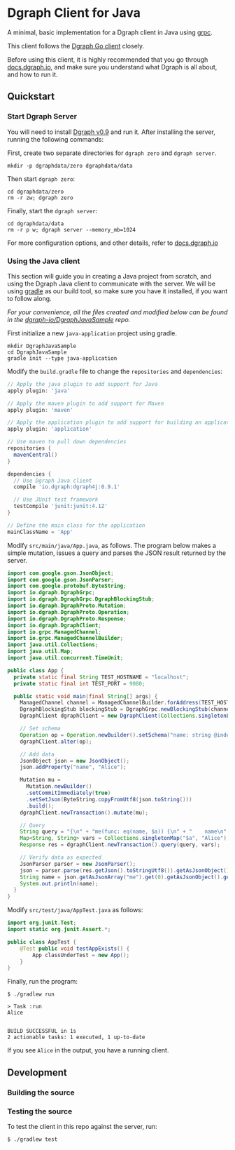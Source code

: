 # Dgraph Client for Java

A minimal, basic implementation for a Dgraph client in Java using [grpc].

[grpc]: https://grpc.io/

This client follows the [Dgraph Go client][goclient] closely.

[goclient]: https://github.com/dgraph-io/dgraph/tree/master/client

Before using this client, it is highly recommended that you go through [docs.dgraph.io],
and make sure you understand what Dgraph is all about, and how to run it.

[docs.dgraph.io]:https://docs.dgraph.io

## Quickstart

### Start Dgraph Server
You will need to install [Dgraph v0.9][releases] and run it. After installing
the server, running the following commands:

[releases]: https://github.com/dgraph-io/dgraph/releases

First, create two separate directories for `dgraph zero` and `dgraph server`.

```
mkdir -p dgraphdata/zero dgraphdata/data
```

Then start `dgraph zero`:

```
cd dgraphdata/zero
rm -r zw; dgraph zero
```

Finally, start the `dgraph server`:

```
cd dgraphdata/data
rm -r p w; dgraph server --memory_mb=1024
```

For more configuration options, and other details, refer to [docs.dgraph.io]

### Using the Java client
This section will guide you in creating a Java project from scratch, and using the Dgraph Java
client to communicate with the  server. We will be using [gradle] as our build tool, so make
sure you have it installed, if you want to follow along.

[dgraph-io/DgraphJavaSample]:https://github.com/dgraph-io/DgraphJavaSample
[gradle]: https://gradle.org/

_For your convenience, all the files created and modified below can be found in the
[dgraph-io/DgraphJavaSample] repo._

First initialize a new `java-application` project using gradle.

```
mkdir DgraphJavaSample
cd DgraphJavaSample
gradle init --type java-application
```

Modify the `build.gradle` file to change the `repositories` and `dependencies`:

```groovy
// Apply the java plugin to add support for Java
apply plugin: 'java'

// Apply the maven plugin to add support for Maven
apply plugin: 'maven'

// Apply the application plugin to add support for building an application
apply plugin: 'application'

// Use maven to pull down dependencies
repositories {
  mavenCentral()
}

dependencies {
  // Use Dgraph Java client
  compile 'io.dgraph:dgraph4j:0.9.1'

  // Use JUnit test framework
  testCompile 'junit:junit:4.12'
}

// Define the main class for the application
mainClassName = 'App'
```

Modify `src/main/java/App.java`, as follows. The program below makes a simple mutation, issues a query and
parses the JSON result returned by the server.

```java
import com.google.gson.JsonObject;
import com.google.gson.JsonParser;
import com.google.protobuf.ByteString;
import io.dgraph.DgraphGrpc;
import io.dgraph.DgraphGrpc.DgraphBlockingStub;
import io.dgraph.DgraphProto.Mutation;
import io.dgraph.DgraphProto.Operation;
import io.dgraph.DgraphProto.Response;
import io.dgraph.DgraphClient;
import io.grpc.ManagedChannel;
import io.grpc.ManagedChannelBuilder;
import java.util.Collections;
import java.util.Map;
import java.util.concurrent.TimeUnit;

public class App {
  private static final String TEST_HOSTNAME = "localhost";
  private static final int TEST_PORT = 9080;

  public static void main(final String[] args) {
    ManagedChannel channel = ManagedChannelBuilder.forAddress(TEST_HOSTNAME, TEST_PORT).usePlaintext(true).build();
    DgraphBlockingStub blockingStub = DgraphGrpc.newBlockingStub(channel);
    DgraphClient dgraphClient = new DgraphClient(Collections.singletonList(blockingStub));

    // Set schema
    Operation op = Operation.newBuilder().setSchema("name: string @index(exact) .").build();
    dgraphClient.alter(op);

    // Add data
    JsonObject json = new JsonObject();
    json.addProperty("name", "Alice");

    Mutation mu =
      Mutation.newBuilder()
      .setCommitImmediately(true)
      .setSetJson(ByteString.copyFromUtf8(json.toString()))
      .build();
    dgraphClient.newTransaction().mutate(mu);

    // Query
    String query = "{\n" + "me(func: eq(name, $a)) {\n" + "    name\n" + "  }\n" + "}";
    Map<String, String> vars = Collections.singletonMap("$a", "Alice");
    Response res = dgraphClient.newTransaction().query(query, vars);

    // Verify data as expected
    JsonParser parser = new JsonParser();
    json = parser.parse(res.getJson().toStringUtf8()).getAsJsonObject();
    String name = json.getAsJsonArray("me").get(0).getAsJsonObject().get("name").getAsString();
    System.out.println(name);
  }
}
```

Modify `src/test/java/AppTest.java` as follows:

```java
import org.junit.Test;
import static org.junit.Assert.*;

public class AppTest {
    @Test public void testAppExists() {
        App classUnderTest = new App();
    }
}
```

Finally, run the program:

```shell
$ ./gradlew run

> Task :run 
Alice


BUILD SUCCESSFUL in 1s
2 actionable tasks: 1 executed, 1 up-to-date

```

If you see `Alice` in the output, you have a running client.

## Development

### Building the source

### Testing the source
To test the client in this repo against the server, run:

```shell
$ ./gradlew test
```

